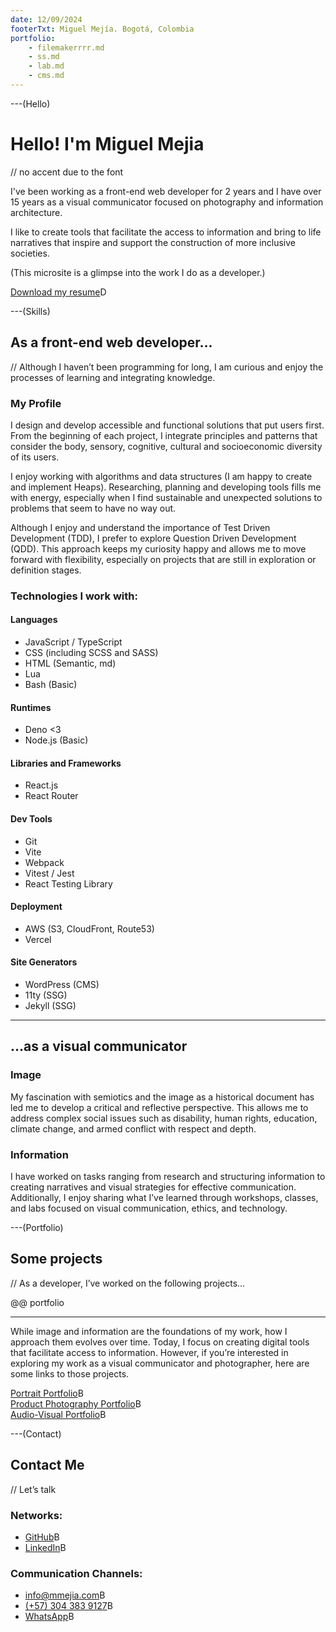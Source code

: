 ```yaml
---
date: 12/09/2024
footerTxt: Miguel Mejía. Bogotá, Colombia
portfolio:
    - filemakerrrr.md
    - ss.md
    - lab.md
    - cms.md
---
```


---(Hello)

# Hello! I'm Miguel Mejia

// no accent due to the font

I've been working as a front-end web developer for 2 years and I have over 15 years as a visual communicator focused on photography and information architecture.

I like to create tools that facilitate the access to information and bring to life narratives that inspire and support the construction of more inclusive societies.

(This microsite is a glimpse into the work I do as a developer.)

[Download my resume](/assets/pdf/MiguelMejia-CV_EN.pdf)D

---(Skills)

## As a front-end web developer...

// Although I haven’t been programming for long, I am curious and enjoy the processes of learning and integrating knowledge.

### My Profile

I design and develop accessible and functional solutions that put users first. From the beginning of each project, I integrate principles and patterns that consider the body, sensory, cognitive, cultural and socioeconomic diversity of its users.

I enjoy working with algorithms and data structures (I am happy to create and implement Heaps). Researching, planning and developing tools fills me with energy, especially when I find sustainable and unexpected solutions to problems that seem to have no way out.

Although I enjoy and understand the importance of Test Driven Development (TDD), I prefer to explore Question Driven Development (QDD). This approach keeps my curiosity happy and allows me to move forward with flexibility, especially on projects that are still in exploration or definition stages.

### Technologies I work with:

#### Languages

-   JavaScript / TypeScript
-   CSS (including SCSS and SASS)
-   HTML (Semantic, md)
-   Lua
-   Bash (Basic)

#### Runtimes

-   Deno <3
-   Node.js (Basic)

#### Libraries and Frameworks

-   React.js
-   React Router

#### Dev Tools

-   Git
-   Vite
-   Webpack
-   Vitest / Jest
-   React Testing Library

#### Deployment

-   AWS (S3, CloudFront, Route53)
-   Vercel

#### Site Generators

-   WordPress (CMS)
-   11ty (SSG)
-   Jekyll (SSG)

---

## ...as a visual communicator

### Image

My fascination with semiotics and the image as a historical document has led me to develop a critical and reflective perspective. This allows me to address complex social issues such as disability, human rights, education, climate change, and armed conflict with respect and depth.

### Information

I have worked on tasks ranging from research and structuring information to creating narratives and visual strategies for effective communication. Additionally, I enjoy sharing what I’ve learned through workshops, classes, and labs focused on visual communication, ethics, and technology.

---(Portfolio)

## Some projects

// As a developer, I’ve worked on the following projects...

@@ portfolio

---

While image and information are the foundations of my work, how I approach them evolves over time. Today, I focus on creating digital tools that facilitate access to information. However, if you’re interested in exploring my work as a visual communicator and photographer, here are some links to those projects.

[Portrait Portfolio](https://mmejia.com)B  
[Product Photography Portfolio](https://producto.mmejia.com)B  
[Audio-Visual Portfolio](https://audiovisual.mmejia.com)B

---(Contact)

## Contact Me

// Let’s talk

### Networks:

-   [GitHub](https://github.com/dothedada)B
-   [LinkedIn](https://www.linkedin.com/in/-mmejia/)B

### Communication Channels:

-   [info@mmejia.com](mailto:info@mmejia.com)B
-   [(+57) 304 383 9127](tel:3043839127)B
-   [WhatsApp](https://wa.me/573043839127)B
